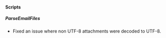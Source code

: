 #### Scripts
##### ParseEmailFiles
- Fixed an issue where non UTF-8 attachments were decoded to UTF-8.